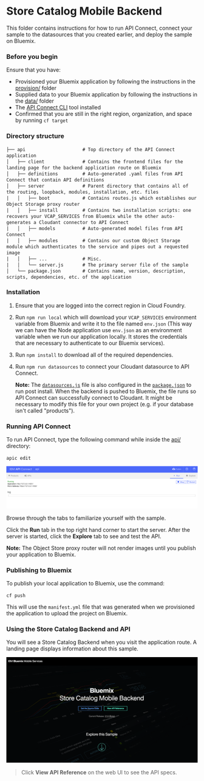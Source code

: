 # Store Catalog Mobile Backend
This folder contains instructions for how to run API Connect, connect your sample to the datasources that you created earlier, and deploy the sample on Bluemix.

### Before you begin
Ensure that you have:

* Provisioned your Bluemix application by following the instructions in the [provision/](../provision) folder
* Supplied data to your Bluemix application by following the instructions in the [data/](../data) folder
* The [API Connect CLI](https://www.npmjs.com/package/apiconnect) tool installed
* Confirmed that you are still in the right region, organization, and space by running `cf target`

### Directory structure
    ├── api                     # Top directory of the API Connect application
    │   ├── client              # Contains the frontend files for the landing page for the backend application route on Bluemix
    │   ├── definitions         # Auto-generated .yaml files from API Connect that contain API definitions
    │   ├── server              # Parent directory that contains all of the routing, loopback, modules, installation, etc. files
    |   │   ├── boot            # Contains routes.js which establishes our Object Storage proxy router
    |   │   ├── install         # Contains two installation scripts: one recovers your VCAP_SERVICES from Bluemix while the other auto-generates a Cloudant connector to API Connect
    |   │   ├── models          # Auto-generated model files from API Connect
    |   │   ├── modules         # Contains our custom Object Storage module which authenticates to the service and pipes out a requested image
    |   │   ├── ...             # Misc.
    |   │   └── server.js       # The primary server file of the sample
    │   └── package.json        # Contains name, version, description, scripts, dependencies, etc. of the application

### Installation
1. Ensure that you are logged into the correct region in Cloud Foundry.
2. Run `npm run local` which will download your `VCAP_SERVICES` environment variable from Bluemix and write it to the file named `env.json` (This way we can have the Node application use `env.json` as an environment variable when we run our application locally. It stores the credentials that are necessary to authenticate to our Bluemix services).
3. Run `npm install` to download all of the required dependencies.
4. Run `npm run datasources` to connect your Cloudant datasource to API Connect.  

   **Note:** The [`datasources.js`](api/server/install/datasources.js) file 
   is also configured in the [`package.json`](api/package.json) to run
   post install. When the backend is pushed to Bluemix, the file runs so
   API Connect can successfully connect to Cloudant. It might be necessary 
   to modify this file for your own project (e.g. if your database 
   isn't called "products").

### Running API Connect
To run API Connect, type the following command while inside the [api/](api) directory:

`apic edit`

<img src="readme/1.png"/>

Browse through the tabs to familiarize yourself with the sample.

Click the **Run** tab in the top right hand corner to start the server. After the server is started, click the **Explore** tab to see and test the API.

**Note:** The Object Store proxy router will not render images until you publish your application to Bluemix.

### Publishing to Bluemix
To publish your local application to Bluemix, use the command:

`cf push`

This will use the `manifest.yml` file that was generated when we provisioned the application to upload the project on Bluemix.

### Using the Store Catalog Backend and API
You will see a Store Catalog Backend when you visit the application route. A landing page displays information about this sample.

<img src="readme/2.png"/>

> Click **View API Reference** on the web UI to see the API specs.
